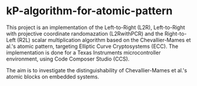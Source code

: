 # kP-algorithm-for-atomic-pattern

This project is an implementation of the Left-to-Right (L2R), Left-to-Right with projective coordinate randomazation (L2RwithPCR) and the Right-to-Left (R2L) scalar multiplication algorithm based on the Chevallier-Mames et al.'s atomic pattern, targeting Elliptic Curve Cryptosystems (ECC). The implementation is done for a Texas Instruments microcontroller environment, using Code Composer Studio (CCS).

The aim is to investigate the distinguishability of Chevallier-Mames et al.'s atomic blocks on embedded systems.
